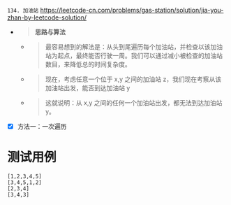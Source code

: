 
`134. 加油站` https://leetcode-cn.com/problems/gas-station/solution/jia-you-zhan-by-leetcode-solution/
- > **思路与算法**
  * > 最容易想到的解法是：从头到尾遍历每个加油站，并检查以该加油站为起点，最终能否行驶一周。我们可以通过减小被检查的加油站数目，来降低总的时间复杂度。
  * > 现在，考虑任意一个位于 x,y 之间的加油站 z，我们现在考察从该加油站出发，能否到达加油站 y
  * > 这就说明：从 x,y 之间的任何一个加油站出发，都无法到达加油站 y。
- [x] 方法一：一次遍历

# 测试用例

```
[1,2,3,4,5]
[3,4,5,1,2]
[2,3,4]
[3,4,3]
```
